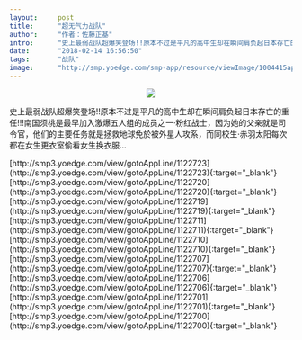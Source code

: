```yaml
---
layout:     post
title:      "超无气力战队"
author:     "作者：佐藤正基"
intro:      "史上最弱战队超爆笑登场!!原本不过是平凡的高中生却在瞬间肩负起日本存亡的重任!!!南国须桃是最早加入激爆五人组的成员之一‧粉红战士，因为她的父亲就是司令官，他们的主要任务就是拯救地球免於被外星人攻系，而同校生‧赤羽太阳每次都在女生更衣室偷看女生换衣服..."
date:       "2018-02-14 16:56:50"
tags:       "战队"
image:      "http://smp.yoedge.com/smp-app/resource/viewImage/1004415appline.png"
---
```

<div style="text-align: center">
<p><img src="http://smp.yoedge.com/smp-app/resource/viewImage/1004415appline.png"/></p>
</div>
<p class="post-meta">
<span>史上最弱战队超爆笑登场!!原本不过是平凡的高中生却在瞬间肩负起日本存亡的重任!!!南国须桃是最早加入激爆五人组的成员之一‧粉红战士，因为她的父亲就是司令官，他们的主要任务就是拯救地球免於被外星人攻系，而同校生‧赤羽太阳每次都在女生更衣室偷看女生换衣服...</span>
</p>
[http://smp3.yoedge.com/view/gotoAppLine/1122723](http://smp3.yoedge.com/view/gotoAppLine/1122723){:target="_blank"}
[http://smp3.yoedge.com/view/gotoAppLine/1122720](http://smp3.yoedge.com/view/gotoAppLine/1122720){:target="_blank"}
[http://smp3.yoedge.com/view/gotoAppLine/1122719](http://smp3.yoedge.com/view/gotoAppLine/1122719){:target="_blank"}
[http://smp3.yoedge.com/view/gotoAppLine/1122711](http://smp3.yoedge.com/view/gotoAppLine/1122711){:target="_blank"}
[http://smp3.yoedge.com/view/gotoAppLine/1122710](http://smp3.yoedge.com/view/gotoAppLine/1122710){:target="_blank"}
[http://smp3.yoedge.com/view/gotoAppLine/1122707](http://smp3.yoedge.com/view/gotoAppLine/1122707){:target="_blank"}
[http://smp3.yoedge.com/view/gotoAppLine/1122706](http://smp3.yoedge.com/view/gotoAppLine/1122706){:target="_blank"}
[http://smp3.yoedge.com/view/gotoAppLine/1122701](http://smp3.yoedge.com/view/gotoAppLine/1122701){:target="_blank"}
[http://smp3.yoedge.com/view/gotoAppLine/1122700](http://smp3.yoedge.com/view/gotoAppLine/1122700){:target="_blank"}


